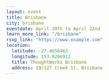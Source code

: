 ```yaml
---
layout: event
title: Brisbane
city: brisbane
eventdate: April 20th to April 22nd
learn_more_link: "/brisbane"
rsvp_link: "https://www.example.com"
location:
  latitude: -27.4656463
  longitude: 153.0266912
  title: ThoughtWorks Brisbane
  address: 19/127 Creek St, Brisbane
---
```


